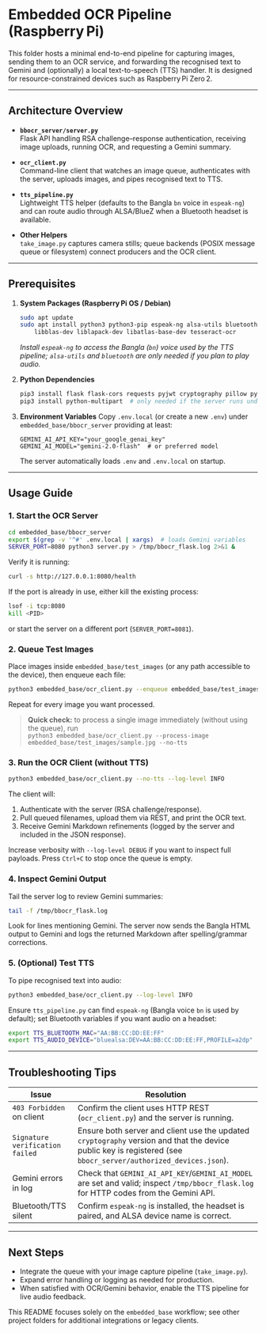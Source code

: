 # Embedded OCR Pipeline (Raspberry Pi)

This folder hosts a minimal end-to-end pipeline for capturing images, sending
them to an OCR service, and forwarding the recognised text to Gemini and (optionally) a local
text-to-speech (TTS) handler. It is designed for resource-constrained devices such
as Raspberry Pi Zero 2.

---

## Architecture Overview

- **`bbocr_server/server.py`**  
  Flask API handling RSA challenge–response authentication, receiving image uploads,
  running OCR, and requesting a Gemini summary.

- **`ocr_client.py`**  
  Command-line client that watches an image queue, authenticates with the server,
  uploads images, and pipes recognised text to TTS.

- **`tts_pipeline.py`**  
  Lightweight TTS helper (defaults to the Bangla `bn` voice in `espeak-ng`) and
  can route audio through ALSA/BlueZ when a Bluetooth headset is available.

- **Other Helpers**  
  `take_image.py` captures camera stills; queue backends (POSIX message queue or filesystem) connect producers and the OCR client.

---

## Prerequisites

1. **System Packages (Raspberry Pi OS / Debian)**

   ```bash
   sudo apt update
   sudo apt install python3 python3-pip espeak-ng alsa-utils bluetooth \
       libblas-dev liblapack-dev libatlas-base-dev tesseract-ocr
   ```

   _Install `espeak-ng` to access the Bangla (`bn`) voice used by the TTS pipeline; `alsa-utils` and `bluetooth` are only needed if you plan to play audio._

2. **Python Dependencies**

   ```bash
   pip3 install flask flask-cors requests pyjwt cryptography pillow pytesseract
   pip3 install python-multipart  # only needed if the server runs under Uvicorn/FastAPI
   ```

3. **Environment Variables**
   Copy `.env.local` (or create a new `.env`) under `embedded_base/bbocr_server`
   providing at least:

   ```*
   GEMINI_AI_API_KEY="your_google_genai_key"
   GEMINI_AI_MODEL="gemini-2.0-flash"  # or preferred model
   ```

   The server automatically loads `.env` and `.env.local` on startup.

---

## Usage Guide

### 1. Start the OCR Server

```bash
cd embedded_base/bbocr_server
export $(grep -v '^#' .env.local | xargs)  # loads Gemini variables
SERVER_PORT=8080 python3 server.py > /tmp/bbocr_flask.log 2>&1 &
```

Verify it is running:

```bash
curl -s http://127.0.0.1:8080/health
```

If the port is already in use, either kill the existing process:

```bash
lsof -i tcp:8080
kill <PID>
```

or start the server on a different port (`SERVER_PORT=8081`).

### 2. Queue Test Images

Place images inside `embedded_base/test_images` (or any path accessible to the device),
then enqueue each file:

```bash
python3 embedded_base/ocr_client.py --enqueue embedded_base/test_images/sample.jpg
```

Repeat for every image you want processed.

> **Quick check:** to process a single image immediately (without using the queue), run  
> `python3 embedded_base/ocr_client.py --process-image embedded_base/test_images/sample.jpg --no-tts`

### 3. Run the OCR Client (without TTS)

```bash
python3 embedded_base/ocr_client.py --no-tts --log-level INFO
```

The client will:

1. Authenticate with the server (RSA challenge/response).
2. Pull queued filenames, upload them via REST, and print the OCR text.
3. Receive Gemini Markdown refinements (logged by the server and included in the JSON response).

Increase verbosity with `--log-level DEBUG` if you want to inspect full payloads.
Press `Ctrl+C` to stop once the queue is empty.

### 4. Inspect Gemini Output

Tail the server log to review Gemini summaries:

```bash
tail -f /tmp/bbocr_flask.log
```

Look for lines mentioning Gemini. The server now sends the Bangla HTML output to
Gemini and logs the returned Markdown after spelling/grammar corrections.

### 5. (Optional) Test TTS

To pipe recognised text into audio:

```bash
python3 embedded_base/ocr_client.py --log-level INFO
```

Ensure `tts_pipeline.py` can find `espeak-ng` (Bangla voice `bn` is used by default); set Bluetooth variables if you want audio on a headset:

```bash
export TTS_BLUETOOTH_MAC="AA:BB:CC:DD:EE:FF"
export TTS_AUDIO_DEVICE="bluealsa:DEV=AA:BB:CC:DD:EE:FF,PROFILE=a2dp"
```

---

## Troubleshooting Tips

| Issue                           | Resolution                                                                                                                                                      |
| ------------------------------- | --------------------------------------------------------------------------------------------------------------------------------------------------------------- |
| `403 Forbidden` on client       | Confirm the client uses HTTP REST (`ocr_client.py`) and the server is running.                                                                                  |
| `Signature verification failed` | Ensure both server and client use the updated `cryptography` version and that the device public key is registered (see `bbocr_server/authorized_devices.json`). |
| Gemini errors in log            | Check that `GEMINI_AI_API_KEY`/`GEMINI_AI_MODEL` are set and valid; inspect `/tmp/bbocr_flask.log` for HTTP codes from the Gemini API.                          |
| Bluetooth/TTS silent            | Confirm `espeak-ng` is installed, the headset is paired, and ALSA device name is correct.                                                                       |

---

## Next Steps

- Integrate the queue with your image capture pipeline (`take_image.py`).
- Expand error handling or logging as needed for production.
- When satisfied with OCR/Gemini behavior, enable the TTS pipeline for live audio feedback.

This README focuses solely on the `embedded_base` workflow; see other project folders for additional integrations or legacy clients.

